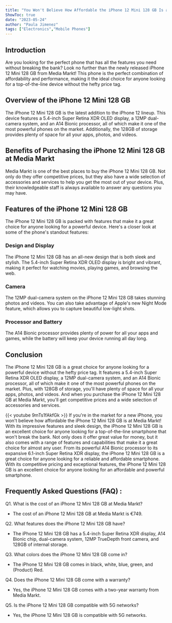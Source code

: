 ```yaml
---
title: "You Won't Believe How Affordable the iPhone 12 Mini 128 GB Is at Media Markt!"
ShowToc: true 
date: "2023-05-24"
author: "Paula Jimenez" 
tags: ["Electronics","Mobile Phones"]
---
```

## Introduction
Are you looking for the perfect phone that has all the features you need without breaking the bank? Look no further than the newly released iPhone 12 Mini 128 GB from Media Markt! This phone is the perfect combination of affordability and performance, making it the ideal choice for anyone looking for a top-of-the-line device without the hefty price tag. 

## Overview of the iPhone 12 Mini 128 GB
The iPhone 12 Mini 128 GB is the latest addition to the iPhone 12 lineup. This device features a 5.4-inch Super Retina XDR OLED display, a 12MP dual-camera system, and an A14 Bionic processor, all of which make it one of the most powerful phones on the market. Additionally, the 128GB of storage provides plenty of space for all your apps, photos, and videos. 

## Benefits of Purchasing the iPhone 12 Mini 128 GB at Media Markt
Media Markt is one of the best places to buy the iPhone 12 Mini 128 GB. Not only do they offer competitive prices, but they also have a wide selection of accessories and services to help you get the most out of your device. Plus, their knowledgeable staff is always available to answer any questions you may have. 

## Features of the iPhone 12 Mini 128 GB
The iPhone 12 Mini 128 GB is packed with features that make it a great choice for anyone looking for a powerful device. Here's a closer look at some of the phone's standout features: 

### Design and Display
The iPhone 12 Mini 128 GB has an all-new design that is both sleek and stylish. The 5.4-inch Super Retina XDR OLED display is bright and vibrant, making it perfect for watching movies, playing games, and browsing the web. 

### Camera
The 12MP dual-camera system on the iPhone 12 Mini 128 GB takes stunning photos and videos. You can also take advantage of Apple's new Night Mode feature, which allows you to capture beautiful low-light shots. 

### Processor and Battery
The A14 Bionic processor provides plenty of power for all your apps and games, while the battery will keep your device running all day long. 

## Conclusion
The iPhone 12 Mini 128 GB is a great choice for anyone looking for a powerful device without the hefty price tag. It features a 5.4-inch Super Retina XDR OLED display, a 12MP dual-camera system, and an A14 Bionic processor, all of which make it one of the most powerful phones on the market. Plus, with 128GB of storage, you'll have plenty of space for all your apps, photos, and videos. And when you purchase the iPhone 12 Mini 128 GB at Media Markt, you'll get competitive prices and a wide selection of accessories and services.

{{< youtube 9mTs1fAkfGk >}} 
If you're in the market for a new iPhone, you won't believe how affordable the iPhone 12 Mini 128 GB is at Media Markt! With its impressive features and sleek design, the iPhone 12 Mini 128 GB is an excellent choice for anyone looking for a top-of-the-line smartphone that won't break the bank. Not only does it offer great value for money, but it also comes with a range of features and capabilities that make it a great choice for almost any user. From its powerful A14 Bionic processor to its expansive 6.1-inch Super Retina XDR display, the iPhone 12 Mini 128 GB is a great choice for anyone looking for a reliable and affordable smartphone. With its competitive pricing and exceptional features, the iPhone 12 Mini 128 GB is an excellent choice for anyone looking for an affordable and powerful smartphone.

## Frequently Asked Questions (FAQ) :
Q1. What is the cost of an iPhone 12 Mini 128 GB at Media Markt?
- The cost of an iPhone 12 Mini 128 GB at Media Markt is €749.

Q2. What features does the iPhone 12 Mini 128 GB have?
- The iPhone 12 Mini 128 GB has a 5.4-inch Super Retina XDR display, A14 Bionic chip, dual-camera system, 12MP TrueDepth front camera, and 128GB of internal storage.

Q3. What colors does the iPhone 12 Mini 128 GB come in?
- The iPhone 12 Mini 128 GB comes in black, white, blue, green, and (Product) Red. 

Q4. Does the iPhone 12 Mini 128 GB come with a warranty?
- Yes, the iPhone 12 Mini 128 GB comes with a two-year warranty from Media Markt.

Q5. Is the iPhone 12 Mini 128 GB compatible with 5G networks?
- Yes, the iPhone 12 Mini 128 GB is compatible with 5G networks.


